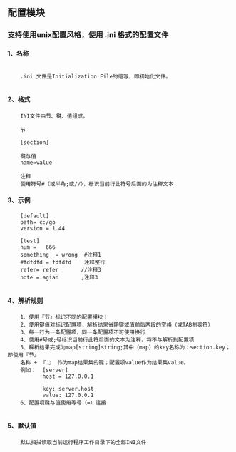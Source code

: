 ## 配置模块

### 支持使用unix配置风格，使用 .ini 格式的配置文件

#### 1、名称
```
    
    .ini 文件是Initialization File的缩写，即初始化文件。
    
```
#### 2、格式
```
    INI文件由节、键、值组成。
    
    节
    
    [section]
    
    键与值
    name=value
    
    注释
    使用符号#（或半角;或//），标识当前行此符号后面的为注释文本
```    
#### 3、示例
```
    [default]
    path= c:/go
    version = 1.44
     
    [test]
    num =	666
    something  = wrong  #注释1
    #fdfdfd = fdfdfd    注释整行
    refer= refer       //注释3     
    note = agian       ;注释3        
    
```    
#### 4、解析规则
```
    1、使用『节』标识不同的配置模块；
    2、使用键值对标识配置项，解析结果省略键或值前后两段的空格（或TAB制表符）
    3、每一行为一条配置项，同一条配置项不可使用换行
    4、使用#号或;号标识当前行此符后面的文本为注释，将不与解析到配置项
    5、解析结果完成为map[string]string;其中（map）的key名称为：section.key；即使用『节』
    名称 + 『.』 作为map结果集的键；配置项value作为结果集value。
    例如：  [server]
           host = 127.0.0.1
           
           key: server.host
           value: 127.0.0.1
    6、配置项键与值使用等号（=）连接
   
```
#### 5、默认值

```
    默认扫描读取当前运行程序工作目录下的全部INI文件

```

